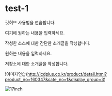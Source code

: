 # test-1
깃허브 사용법을 연습합니다.

여기에 원하는 내용을 입력하세요.

작성한 소스에 대한 간단한 소개글을 작성합니다.

원하는 내용을 입력하세요.

저장소에 대한 소개글을 작성합니다.

!이미지연습(http://lcdplus.co.kr/product/detail.html?product_no=160347&cate_no=1&display_group=3)

![17inch](./images/17inch.jpg)
